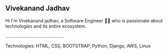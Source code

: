 Vivekanand Jadhav
----------------------------------------

Hi
I'm Vivekanand jadhav, a Software Engineer 👨‍💻 who is passionate about technologies and its entire ecosystem.

..............................................

Technologies:
HTML, CSS, BOOTSTRAP, Python, Django, AWS, Linux
